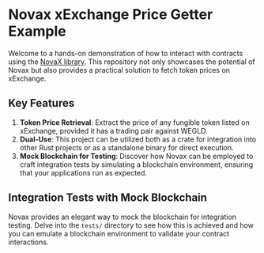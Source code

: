 # Novax xExchange Price Getter Example

Welcome to a hands-on demonstration of how to interact with contracts using the [NovaX library](https://github.com/gfusee/novax). This repository not only showcases the potential of Novax but also provides a practical solution to fetch token prices on xExchange.

## Key Features

1. **Token Price Retrieval**: Extract the price of any fungible token listed on xExchange, provided it has a trading pair against WEGLD.
2. **Dual-Use**: This project can be utilized both as a crate for integration into other Rust projects or as a standalone binary for direct execution.
3. **Mock Blockchain for Testing**: Discover how Novax can be employed to craft integration tests by simulating a blockchain environment, ensuring that your applications run as expected.


## Integration Tests with Mock Blockchain

Novax provides an elegant way to mock the blockchain for integration testing. Delve into the `tests/` directory to see how this is achieved and how you can emulate a blockchain environment to validate your contract interactions.
